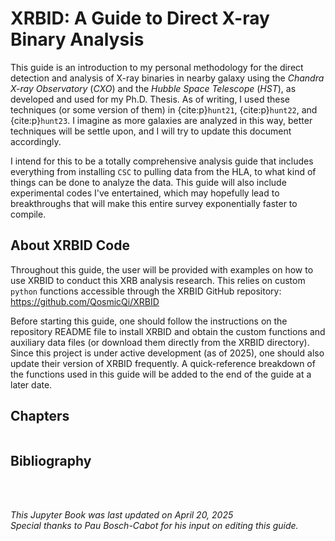 # XRBID: A Guide to Direct X-ray Binary Analysis

This guide is an introduction to my personal methodology for the direct detection and analysis of X-ray binaries in nearby galaxy using the *Chandra X-ray Observatory* (*CXO*) and the *Hubble Space Telescope* (*HST*), as developed and used for my Ph.D. Thesis. As of writing, I used these techniques (or some version of them) in {cite:p}`hunt21`, {cite:p}`hunt22`, and {cite:p}`hunt23`. I imagine as more galaxies are analyzed in this way, better techniques will be settle upon, and I will try to update this document accordingly. 

I intend for this to be a totally comprehensive analysis guide that includes everything from installing `CSC` to pulling data from the HLA, to what kind of things can be done to analyze the data. This guide will also include experimental codes I've entertained, which may hopefully lead to breakthroughs that will make this entire survey exponentially faster to compile. 

## About XRBID Code

Throughout this guide, the user will be provided with examples on how to use XRBID to conduct this XRB analysis research. This relies on custom `python` functions accessible through the XRBID GitHub repository: https://github.com/QosmicQi/XRBID

Before starting this guide, one should follow the instructions on the repository README file to install XRBID and obtain the custom functions and auxiliary data files (or download them directly from the XRBID directory). Since this project is under active development (as of 2025), one should also update their version of XRBID frequently. A quick-reference breakdown of the functions used in this guide will be added to the end of the guide at a later date.

## Chapters 

```{tableofcontents}
```

## Bibliography
```{bibliography}
```

\
\
*This Jupyter Book was last updated on April 20, 2025*\
*Special thanks to Pau Bosch-Cabot for his input on editing this guide.*